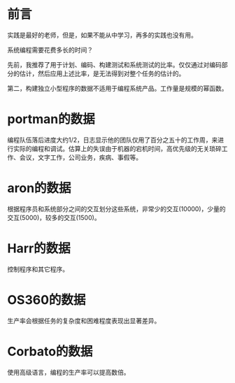 # 前言

实践是最好的老师，但是，如果不能从中学习，再多的实践也没有用。

系统编程需要花费多长的时间？

先前，我推荐了用于计划、编码、构建测试和系统测试的比率。仅仅通过对编码部分的估计，然后应用上述比率，是无法得到对整个任务的估计的。

第二，构建独立小型程序的数据不适用于编程系统产品。工作量是规模的幂函数。

# portman的数据

编程队伍落后进度大约1/2，日志显示他的团队仅用了百分之五十的工作周，来进行实际的编程和调试。估算上的失误由于机器的宕机时间，高优先级的无关琐碎工作、会议，文字工作，公司业务，疾病、事假等。

# aron的数据

根据程序员和系统部分之间的交互划分这些系统，非常少的交互(10000)，少量的交互(5000)，较多的交互(1500)。

# Harr的数据

控制程序和其它程序。

# OS360的数据

生产率会根据任务的复杂度和困难程度表现出显著差异。

# Corbato的数据

使用高级语言，编程的生产率可以提高数倍。